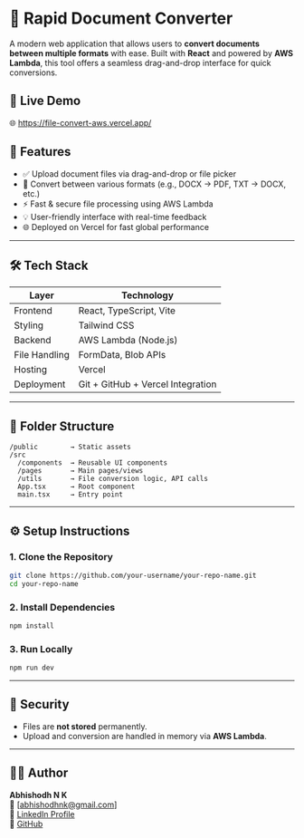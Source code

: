 # 💾 Rapid Document Converter

A modern web application that allows users to **convert documents between multiple formats** with ease. Built with **React** and powered by **AWS Lambda**, this tool offers a seamless drag-and-drop interface for quick conversions.

## 🔗 Live Demo

🌐 https://file-convert-aws.vercel.app/


## 🚀 Features

- ✅ Upload document files via drag-and-drop or file picker
- 🔄 Convert between various formats (e.g., DOCX → PDF, TXT → DOCX, etc.)
- ⚡ Fast & secure file processing using AWS Lambda
- 💡 User-friendly interface with real-time feedback
- 🌐 Deployed on Vercel for fast global performance

---

## 🛠️ Tech Stack

| Layer         | Technology                        |
|---------------|-----------------------------------|
| Frontend      | React, TypeScript, Vite           |
| Styling       | Tailwind CSS                      |
| Backend       | AWS Lambda (Node.js)              |
| File Handling | FormData, Blob APIs               |
| Hosting       | Vercel                            |
| Deployment    | Git + GitHub + Vercel Integration |

---

## 📁 Folder Structure

```
/public        → Static assets
/src
  /components  → Reusable UI components
  /pages       → Main pages/views
  /utils       → File conversion logic, API calls
  App.tsx      → Root component
  main.tsx     → Entry point
```

---

## ⚙️ Setup Instructions

### 1. Clone the Repository

```bash
git clone https://github.com/your-username/your-repo-name.git
cd your-repo-name
```

### 2. Install Dependencies

```bash
npm install
```

### 3. Run Locally

```bash
npm run dev
```

---


## 🔐 Security

- Files are **not stored** permanently.
- Upload and conversion are handled in memory via **AWS Lambda**.

---

## 👨‍💻 Author

**Abhishodh N K**  
📧 [abhishodhnk@gmail.com]  
🔗 [LinkedIn Profile](https://linkedin.com/in/abhishodhnk)  
🐙 [GitHub](https://github.com/abhishodhnk)

